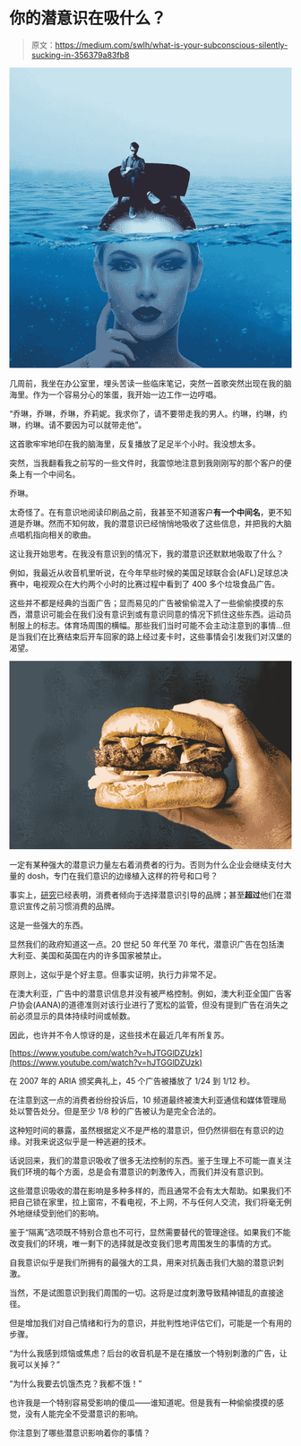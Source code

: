 # 你的潜意识在吸什么？

> 原文：<https://medium.com/swlh/what-is-your-subconscious-silently-sucking-in-356379a83fb8>

![](img/02e1ca2de554b0f3e1bf12c732ab5432.png)

几周前，我坐在办公室里，埋头苦读一些临床笔记，突然一首歌突然出现在我的脑海里。作为一个容易分心的笨蛋，我开始一边工作一边哼唱。

“乔琳，乔琳，乔琳，乔莉妮。我求你了，请不要带走我的男人。约琳，约琳，约琳，约琳。请不要因为可以就带走他”。

这首歌牢牢地印在我的脑海里，反复播放了足足半个小时。我没想太多。

突然，当我翻看我之前写的一些文件时，我震惊地注意到我刚刚写的那个客户的便条上有一个中间名。

乔琳。

太奇怪了。在有意识地阅读印刷品之前，我甚至不知道客户**有一个中间名**，更不知道是乔琳。然而不知何故，我的潜意识已经悄悄地吸收了这些信息，并把我的大脑点唱机指向相关的歌曲。

这让我开始思考。在我没有意识到的情况下，我的潜意识还默默地吸取了什么？

例如，我最近从收音机里听说，在今年早些时候的美国足球联合会(AFL)足球总决赛中，电视观众在大约两个小时的比赛过程中看到了 400 多个垃圾食品广告。

这些并不都是经典的当面广告；显而易见的广告被偷偷混入了一些偷偷摸摸的东西，潜意识可能会在我们没有意识到或有意识同意的情况下抓住这些东西。运动员制服上的标志。体育场周围的横幅。那些我们当时可能不会主动注意到的事情…但是当我们在比赛结束后开车回家的路上经过麦卡时，这些事情会引发我们对汉堡的渴望。

![](img/224f3dde99a368f57ac63f75b6866c29.png)

一定有某种强大的潜意识力量左右着消费者的行为。否则为什么企业会继续支付大量的 dosh，专门在我们意识的边缘植入这样的符号和口号？

事实上，[研究](https://s3.amazonaws.com/academia.edu.documents/1995404/JCPS_203__3_.pdf?AWSAccessKeyId=AKIAIWOWYYGZ2Y53UL3A&Expires=1543034219&Signature=2gmdrMjv1%2BZbGTQew8QducrIoGk%3D&response-content-disposition=inline%3B%20filename%3DThe_Workings_and_Limits_of_Subliminal_Ad.pdf)已经表明，消费者倾向于选择潜意识引导的品牌；甚至**超过**他们在潜意识宣传之前习惯消费的品牌。

这是一些强大的东西。

显然我们的政府知道这一点。20 世纪 50 年代至 70 年代，潜意识广告在包括澳大利亚、美国和英国在内的许多国家被禁止。

原则上，这似乎是个好主意。但事实证明，执行力非常不足。

在澳大利亚，广告中的潜意识信息并没有被严格控制。例如，澳大利亚全国广告客户协会(AANA)的道德准则对该行业进行了宽松的监管，但没有提到广告在消失之前必须显示的具体持续时间或帧数。

因此，也许并不令人惊讶的是，这些技术在最近几年有所复苏。

[https://www.youtube.com/watch?v=hJTGGlDZUzk](https://www.youtube.com/watch?v=hJTGGlDZUzk)

在 2007 年的 ARIA 颁奖典礼上，45 个广告被播放了 1/24 到 1/12 秒。

在注意到这一点的消费者纷纷投诉后，10 频道最终被澳大利亚通信和媒体管理局处以警告处分。但是至少 1/8 秒的广告被认为是完全合法的。

这种短时间的暴露，虽然根据定义不是严格的潜意识，但仍然徘徊在有意识的边缘。对我来说这似乎是一种逃避的技术。

话说回来，我们的潜意识吸收了很多无法控制的东西。鉴于生理上不可能一直关注我们环境的每个方面，总是会有潜意识的刺激传入，而我们并没有意识到。

这些潜意识吸收的潜在影响是多种多样的，而且通常不会有太大帮助。如果我们不把自己锁在家里，拉上窗帘，不看电视，不上网，不与任何人交流，我们将毫无例外地继续受到他们的影响。

鉴于“隔离”选项既不特别合意也不可行，显然需要替代的管理途径。如果我们不能改变我们的环境，唯一剩下的选择就是改变我们思考周围发生的事情的方式。

自我意识似乎是我们所拥有的最强大的工具，用来对抗轰击我们大脑的潜意识刺激。

当然，不是试图意识到我们周围的一切。这将是过度刺激导致精神错乱的直接途径。

但是增加我们对自己情绪和行为的意识，并批判性地评估它们，可能是一个有用的步骤。

“为什么我感到烦恼或焦虑？后台的收音机是不是在播放一个特别刺激的广告，让我可以关掉？”

“为什么我要去饥饿杰克？我都不饿！”

也许我是一个特别容易受影响的傻瓜——谁知道呢。但是我有一种偷偷摸摸的感觉，没有人能完全不受潜意识的影响。

你注意到了哪些潜意识影响着你的事情？